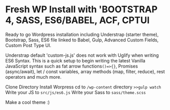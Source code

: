 # Fresh WP Install with 'BOOTSTRAP 4, SASS, ES6/BABEL, ACF, CPTUI


Ready to go Wordpress installation including Understrap (starter theme), Bootstrap, Sass, ES6 file linked to Babel, Gulp, Advanced Custom Fields, Custom Post Type UI.

Understrap default 'custom-js.js' does not work with Uglify when writing ES6 Syntax. This is a quick setup to begin writing the latest Vanilla JavaScript syntax such as fat arrow functions`()=>{}`, Promises (async/await), let / const variables, array methods (map, filter, reduce), rest operators and much more.

Clone Directory
Install Worpress
cd to `/wp-content` directory
`>>gulp watch`
Write your JS to `src/js/es6.js`
Write your Sass to `sass/theme.scss`

Make a cool theme :)
